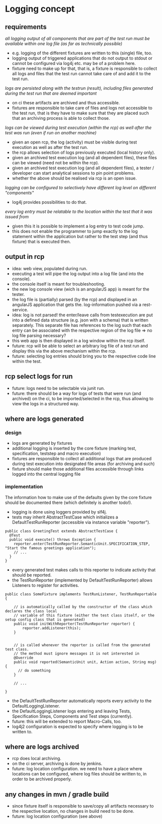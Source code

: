 # Logging concept

## requirements

*all logging output of all components that are part of the test run must be available within one log file (as far as technically possible)*

-   e.g. logging of the different fixtures are written to this (single) file, too.
-   logging output of triggered applications that do not output to stdout or cannot be configured via log4j etc. may be of a problem here.
-   fixture need to make up for that, that is, a fixture is responsible to collect all logs and files that the test run cannot take care
    of and add it to the test run.

*logs are persisted along with the testrun (result), including files generated during the test run that are deemed important*

-   on ci these artifacts are archived and thus accessible.
-   fixtures are responsible to take care of files and logs not accessible to the test run, that is they have to make sure that they are
    placed such that an archiving process is able to collect those.

*logs can be viewed during test execution (within the rcp) as well after the test was run (even if run on another machine)*

-   given an open rcp, the log (activity) must be visible during test execution as well as after the test run.
-   the rcp allows selection of logs previously executed (local history only).
-   given an archived test execution log (and all dependent files), these files can be viewed (need not be within the rcp).
-   given an archived test execution log (and all dependent files), a tester / developer can start analytical sessions to pin point
    problems.
-   whether the above should be realised via rcp is an open issue.

*logging can be configured to selectively have different log level on different "components"*

-   log4j provides possibilities to do that.

*every log entry must be relatable to the location within the test that it was issued from*

-   given this it is possible to implement a log entry to test code jump.
-   this does not enable the programmer to jump exactly to the log statement within the application but rather to the test step (and thus
    fixture) that is executed then.

## output in rcp

-   idea: web view, populated during run.
-   executing a test will pipe the log output into a log file (and into the console).
-   the console itself is meant for troubleshooting.
-   the new log console view (wich is an angularJS app) is meant for the tester.
-   the log file is (partially) parsed (by the rcp) and displayed in an angularJS application that gets the.
    log-information pushed via a rest-service.
-   idea: log is not parsed! the enter/leave calls from testexecution are put into a defined data structure (e.g. json with a schema) that
    is written separately. This separate file has references to the log such that each entry can be associated with the respective region of
    the log file => no log file parsing necessary?
-   this web app is then displayed in a log window within the rcp itself.
-   future: rcp will be able to select an arbitrary log file of a test run and display this via the above mechanism
    within the rcp.
-   future: selecting log entries should bring you to the respective code line within the test.

## rcp select logs for run

-   future: logs need to be selectable via junit run.
-   future: there should be a way for logs of tests that were run (and archived) on the ci, to be imported/selected in
    the rcp, thus allowing to view the logs in a structured way.

## where are logs generated

### design

-   logs are generated by fixtures
-   additional logging is inserted by the core fixture (marking test, specification, teststep and macro execution)
-   fixtures are responsible to collect all additional logs that are produced during test execution into designated file areas (for
    archiving and such)
-   fixture should make those additional files accessible through links logged into the central logging file

### implementation

The information how to make use of the defaults given by the core fixture should be documented there (which definitely is another todo!).

-   logging is done using loggers provided by slf4j.
-   tests may inherit AbstractTestCase which initializes a DefaultTestRunReporter (accessible via instance variable "reporter").
```
public class GreetingTest extends AbstractTestCase {
  @Test
  public void execute() throws Exception {
    reporter.enter(TestRunReporter.SemanticUnit.SPECIFICATION_STEP, "Start the famous greetings application");
    // ...
  }
}
```
-   every generated test makes calls to this reporter to indicate activity that should be reported.
-   the TestRunReporter (implemented by DefaultTestRunReporter) allows Listeners to register for activities.
```
public class SomeFixture implements TestRunListener, TestRunReportable {

    // is automatically called by the constructor of the class which declares the class local
    // variable of this fixture (either the test class itself, or the setup config class that is generated)
	public void initWithReporter(TestRunReporter reporter) {
		reporter.addListener(this);
	}

    
    // is called whenever the reporter is called from the generated test class. 
    // the method must ignore messages it is not interested in
	@Override
	public void reported(SemanticUnit unit, Action action, String msg) {
      // do something
	}
    
    // ...
    
}
```
-   the DefaultTestRunReporter automatically reports every activity to the DefaultLoggingListener.
-   the DefaultLoggingListener logs entering and leaving Tests, Specification Steps, Components and Test steps (currently).
-   future: this will be extended to report Macro-Calls, too.
-   log4j2 configuration is expected to specify where logging is to be written to.

## where are logs archived

-   rcp does local archiving.
-   on the ci server, archiving is done by jenkins.
-   future: log location configuration. we need to have a place where locations can be configured, where log files should be written to, in order to be archived properly.

## any changes in mvn / gradle build

-   since fixture itself is responsible to save/copy all artifacts necessary to the respective location, no changes in build need to be done.
-   future: log location configuration (see above)

